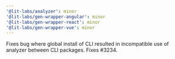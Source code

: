 ```yaml
---
'@lit-labs/analyzer': minor
'@lit-labs/gen-wrapper-angular': minor
'@lit-labs/gen-wrapper-react': minor
'@lit-labs/gen-wrapper-vue': minor
---
```


Fixes bug where global install of CLI resulted in incompatible use of analyzer between CLI packages. Fixes #3234.
